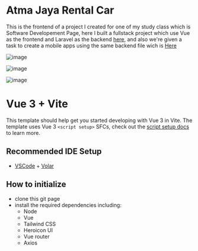 # Atma Jaya Rental Car
This is the frontend of a project I created for one of my study class which is Software Developement Page, here I built a fullstack project which use Vue as the frontend and Laravel as the backend [here](https://github.com/agungmulia/atmajayarental0426-laravel), and also we're given a task to create a mobile apps using the same backend file wich is [Here](https://github.com/agungmulia/atmajayarental0426-mobile)

![image](https://user-images.githubusercontent.com/90015124/175800663-71e83054-8b8b-44d4-b20b-20209a1ce2ce.png)

![image](https://user-images.githubusercontent.com/90015124/175800796-61eb8309-7730-4e36-8f11-51646c11e2ee.png)

![image](https://user-images.githubusercontent.com/90015124/175800819-eec3d940-ce1c-4749-b243-c4aebd8397b7.png)


# Vue 3 + Vite

This template should help get you started developing with Vue 3 in Vite. The template uses Vue 3 `<script setup>` SFCs, check out the [script setup docs](https://v3.vuejs.org/api/sfc-script-setup.html#sfc-script-setup) to learn more.

## Recommended IDE Setup

- [VSCode](https://code.visualstudio.com/) + [Volar](https://marketplace.visualstudio.com/items?itemName=johnsoncodehk.volar)

## How to initialize

- clone this git page
- install the required dependencies including:
  - Node
  - Vue
  - Tailwind CSS
  - Heroicon UI
  - Vue router
  - Axios
